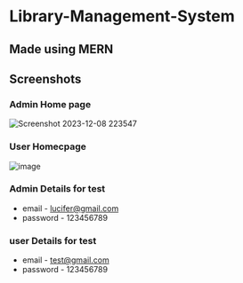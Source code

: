 ﻿# Library-Management-System 

## Made using MERN 

## Screenshots 
### Admin Home page
![Screenshot 2023-12-08 223547](https://github.com/adityakmrmishra/Library-Management-System/assets/105539123/91631a29-5242-461e-9e01-d3a48897f3ca)

### User Homecpage
![image](https://github.com/adityakmrmishra/Library-Management-System/assets/105539123/3fb2e2d3-863c-418a-805f-a4a80e2fe86b)

 
### Admin Details for test
  - email - lucifer@gmail.com
  - password - 123456789
### user Details for test
  - email - test@gmail.com
  - password - 123456789
